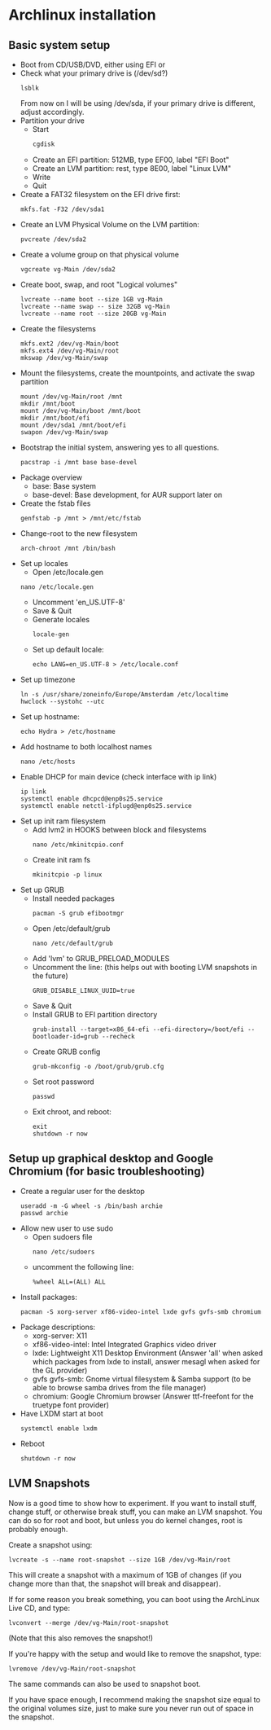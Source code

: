 # Archlinux installation
## Basic system setup
* Boot from CD/USB/DVD, either using EFI or 
* Check what your primary drive is (/dev/sd?)
  ```
  lsblk
  ```
  From now on I will be using /dev/sda, if your primary drive is different, adjust accordingly.
* Partition your drive
  * Start
    ```sh
    cgdisk
    ```
  * Create an EFI partition: 512MB, type EF00, label "EFI Boot"
  * Create an LVM partition: rest, type 8E00, label "Linux LVM"
  * Write
  * Quit
* Create a FAT32 filesystem on the EFI drive first:
  ```
  mkfs.fat -F32 /dev/sda1
  ```
* Create an LVM Physical Volume on the LVM partition:
  ```
  pvcreate /dev/sda2
  ```
* Create a volume group on that physical volume
  ```
  vgcreate vg-Main /dev/sda2
  ```
* Create boot, swap, and root "Logical volumes"
  ```
  lvcreate --name boot --size 1GB vg-Main
  lvcreate --name swap -- size 32GB vg-Main
  lvcreate --name root --size 20GB vg-Main
  ```
* Create the filesystems
  ```
  mkfs.ext2 /dev/vg-Main/boot
  mkfs.ext4 /dev/vg-Main/root
  mkswap /dev/vg-Main/swap
  ```
* Mount the filesystems, create the mountpoints, and activate the swap partition
  ```
  mount /dev/vg-Main/root /mnt
  mkdir /mnt/boot
  mount /dev/vg-Main/boot /mnt/boot
  mkdir /mnt/boot/efi
  mount /dev/sda1 /mnt/boot/efi
  swapon /dev/vg-Main/swap
  ```
* Bootstrap the initial system, answering yes to all questions.
  ```
  pacstrap -i /mnt base base-devel
  ```
* Package overview
  * base: Base system
  * base-devel: Base development, for AUR support later on
* Create the fstab files
  ```
  genfstab -p /mnt > /mnt/etc/fstab
  ```
* Change-root to the new filesystem
  ```
  arch-chroot /mnt /bin/bash
  ```
* Set up locales
  * Open /etc/locale.gen
  ```
  nano /etc/locale.gen
  ```
  * Uncomment 'en_US.UTF-8' 
  * Save & Quit
  * Generate locales
    ```
    locale-gen
    ```
  * Set up default locale:
    ```
    echo LANG=en_US.UTF-8 > /etc/locale.conf
    ```
* Set up timezone
  ```
  ln -s /usr/share/zoneinfo/Europe/Amsterdam /etc/localtime
  hwclock --systohc --utc
  ```
* Set up hostname:
  ```
  echo Hydra > /etc/hostname
  ```
* Add hostname to both localhost names
  ```
  nano /etc/hosts
  ```
* Enable DHCP for main device (check interface with ip link)
  ```
  ip link
  systemctl enable dhcpcd@enp0s25.service
  systemctl enable netctl-ifplugd@enp0s25.service
  ```
* Set up init ram filesystem
  * Add lvm2 in HOOKS between block and filesystems
    ```
    nano /etc/mkinitcpio.conf
    ```
  * Create init ram fs
    ```
    mkinitcpio -p linux
    ```
* Set up GRUB
  * Install needed packages
    ```
    pacman -S grub efibootmgr
    ```
  * Open /etc/default/grub
    ```
    nano /etc/default/grub
    ```
  * Add 'lvm' to GRUB_PRELOAD_MODULES
  * Uncomment the line: (this helps out with booting LVM snapshots in the future)
    ```
    GRUB_DISABLE_LINUX_UUID=true
    ```
  * Save & Quit
  * Install GRUB to EFI partition directory
    ```
    grub-install --target=x86_64-efi --efi-directory=/boot/efi --bootloader-id=grub --recheck
    ```
  * Create GRUB config
    ```
    grub-mkconfig -o /boot/grub/grub.cfg
    ```
  * Set root password
    ```
    passwd
    ```
  * Exit chroot, and reboot:
    ```
    exit
    shutdown -r now
    ```

## Setup up graphical desktop and Google Chromium (for basic troubleshooting)
* Create a regular user for the desktop
  ```
  useradd -m -G wheel -s /bin/bash archie
  passwd archie
  ```
* Allow new user to use sudo
  * Open sudoers file
    ```
    nano /etc/sudoers
    ```
  * uncomment the following line:
    ```
    %wheel ALL=(ALL) ALL
    ```
* Install packages:
  ```
  pacman -S xorg-server xf86-video-intel lxde gvfs gvfs-smb chromium 
  ```
* Package descriptions:
  * xorg-server: X11
  * xf86-video-intel: Intel Integrated Graphics video driver
  * lxde: Lightweight X11 Desktop Environment
    (Answer 'all' when asked which packages from lxde to install, answer mesagl when asked for the GL provider)
  * gvfs gvfs-smb: Gnome virtual filesystem & Samba support (to be able to browse samba drives from the file manager)
  * chromium: Google Chromium browser (Answer ttf-freefont for the truetype font provider)
* Have LXDM start at boot
  ```
  systemctl enable lxdm
  ```
* Reboot
  ```
  shutdown -r now
  ```
## LVM Snapshots
Now is a good time to show how to experiment. If you want to install stuff, change stuff, or otherwise break stuff, you can make an LVM snapshot. You can do so for root and boot, but unless you do kernel changes, root is probably enough.

Create a snapshot using:
```
lvcreate -s --name root-snapshot --size 1GB /dev/vg-Main/root
```
This will create a snapshot with a maximum of 1GB of changes (if you change more than that, the snapshot will break and disappear).

If for some reason you break something, you can boot using the ArchLinux Live CD, and type:
```
lvconvert --merge /dev/vg-Main/root-snapshot
```
(Note that this also removes the snapshot!)

If you're happy with the setup and would like to remove the snapshot, type:
```
lvremove /dev/vg-Main/root-snapshot
```

The same commands can also be used to snapshot boot.

If you have space enough, I recommend making the snapshot size equal to the original volumes size, just to make sure you never run out of space in the snapshot.